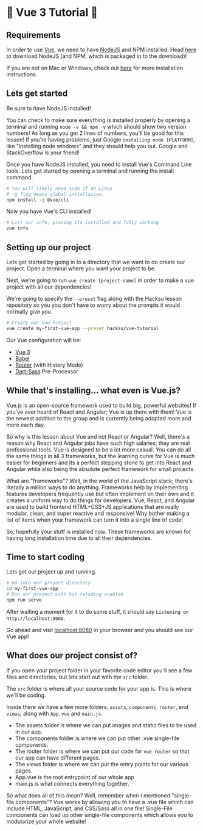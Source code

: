 # 🖖 Vue 3 Tutorial 🖖

## Requirements

In order to use [Vue](https://vuejs.org/), we need to have [NodeJS](https://nodejs.org/en/download/) and NPM installed. Head [here](https://nodejs.org/en/download/) to download NodeJS (and NPM, which is packaged in to the download)!

If you are not on Mac or Windows, check out [here](https://nodejs.org/en/download/package-manager/) for more installation instructions.

## Lets get started

Be sure to have NodeJS installed!

You can check to make sure everything is installed properly by opening a terminal and running `node -v && npm -v` which should show two version numbers! As long as you get 2 lines of numbers, you'll be good for this lesson! If you're having problems, just Google `installing node [PLATFORM]`, like "installing node windows" and they should help you out. Google and StackOverflow is your friend!

Once you have NodeJS installed, you need to install Vue's Command Line tools. Lets get started by opening a terminal and running the install command.

```bash
# You will likely need sudo if on Linux
# -g flag means global installation.
npm install -g @vue/cli
```

Now you have Vue's CLI installed!
```bash
# List our info, proving its installed and fully working
vue info
```

## Setting up our project

Lets get started by going in to a directory that we want to do create our project. Open a terminal where you want your project to be.

Next, we're going to run `vue create [project-name]` in order to make a vue project with all our dependencies!

We're going to specify the `--preset` flag along with the Hacksu lesson repository so you you don't have to worry about the prompts it would normally give you.

```bash
# Create our Vue Project
vue create my-first-vue-app --preset hacksu/vue-tutorial
```

Our Vue configuration will be:
- [Vue 3](https://v3.vuejs.org/guide/introduction.html)
- [Babel](https://babeljs.io/)
- [Router](https://router.vuejs.org/guide/#html) (with History Mode)
- [Dart-Sass](https://sass-lang.com/documentation) Pre-Processor

## While that's installing... what even is Vue.js?

Vue.js is an open-source framework used to build big, powerful websites! If you've ever heard of React and Angular; Vue is up there with them! Vue is the newest addition to the group and is currently being adopted more and more each day.

So why is this lesson about Vue and not React or Angular? Well, there's a reason why React and Angular jobs have such high salaries; they are real professional tools. Vue is designed to be a lot more casual. You can do all the same things in all 3 frameworks, but the learning curve for Vue is much easier for beginners and its a perfect stepping stone to get into React and Angular while also being the absolute perfect framework for small projects.

What are "frameworks"? Well, in the world of the JavaScript stack; there's literally a million ways to do anything. Frameworks help by implementing features developers frequently use but often implement on their own and it creates a uniform way to do things for developers. Vue, React, and Angular are used to build frontend HTML+CSS+JS applications that are really modular, clean, and super reactive and responsive! Why bother making a list of items when your framework can turn it into a single line of code!

So, hopefully your stuff is installed now. These frameworks are known for having long installation time due to all their dependencies.

## Time to start coding

Lets get our project up and running.

```bash
# Go into our project directory
cd my-first-vue-app
# Run our project with hot-relading enabled
npm run serve
```

After waiting a moment for it to do some stuff, it should say `Listening on http://localhost:8080`.

Go ahead and visit [localhost:8080](http://localhost:8080)</a> in your browser and you should see our Vue app!

## What does our project consist of?

If you open your project folder in your favorite code editor you'll see a few files and directories, but lets start out with the `src` folder.

The `src` folder is where all your source code for your app is. This is where we'll be coding.

Inside there we have a few more folders, `assets`, `components`, `router`, and `views`; along with `App.vue` and `main.js`.

- The assets folder is where we can put images and static files to be used in our app.
- The components folder is where we can put other .vue single-file components.
- The router folder is where we can put our code for `vue-router` so that our app can have different pages.
- The views folder is where we can put the entry points for our various pages.
- App.vue is the root entrypoint of our whole app
- main.js is what connects everything together.

So what does all of this mean? Well, remember when I mentioned "single-file components"? Vue works by allowing you to have a .vue file which can include HTML, JavaScript, and CSS/Sass all in one file! Single-File components can load up other single-file components which allows you to modularize your whole website!
